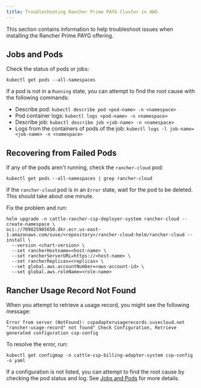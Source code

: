 ```yaml
---
title: Troubleshooting Rancher Prime PAYG Cluster in AWS
---
```


This section contains information to help troubleshoot issues when installing the Rancher Prime PAYG offering.

## Jobs and Pods

Check the status of pods or jobs:

```shell
kubectl get pods --all-namespaces
```

If a pod is not in a `Running` state, you can attempt to find the root cause with the following commands:

- Describe pod: `kubectl describe pod <pod-name> -n <namespace>`
- Pod container logs: `kubectl logs <pod-name> -n <namespace>`
- Describe job: `kubectl describe job <job-name> -n <namespace>`
- Logs from the containers of pods of the job: `kubectl logs -l job-name=<job-name> -n <namespace>`

## Recovering from Failed Pods

If any of the pods aren't running, check the `rancher-cloud` pod:

```shell
kubectl get pods --all-namespaces | grep rancher-cloud
```

If the `rancher-cloud` pod is in an `Error` state, wait for the pod to be deleted. This should take about one minute.

Fix the problem and run:

```shell
helm upgrade -n cattle-rancher-csp-deployer-system rancher-cloud --create-namespace \
oci://709825985650.dkr.ecr.us-east-1.amazonaws.com/suse/<repository>/rancher-cloud-helm/rancher-cloud --install \
  --version <chart-version> \
  --set rancherHostname=<host-name> \
  --set rancherServerURL=https://<host-name> \
  --set rancherReplicas=<replicas> \
  --set global.aws.accountNumber=<aws-account-id> \
  --set global.aws.roleName=<role-name>
```

## Rancher Usage Record Not Found

When you attempt to retrieve a usage record, you might see the following message:

```shell
Error from server (NotFound): cspadapterusagerecords.susecloud.net "rancher-usage-record" not found" Check Configuration, Retrieve generated configuration csp-config
```

To resolve the error, run:

```shell
kubectl get configmap -n cattle-csp-billing-adapter-system csp-config -o yaml
```

If a configuration is not listed, you can attempt to find the root cause by checking the pod status and log. See [Jobs and Pods](#jobs-and-pods) for more details.
